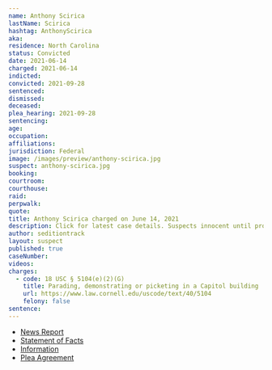 ```yaml
---
name: Anthony Scirica
lastName: Scirica
hashtag: AnthonyScirica
aka:
residence: North Carolina
status: Convicted
date: 2021-06-14
charged: 2021-06-14
indicted:
convicted: 2021-09-28
sentenced:
dismissed:
deceased:
plea_hearing: 2021-09-28
sentencing:
age:
occupation:
affiliations:
jurisdiction: Federal
image: /images/preview/anthony-scirica.jpg
suspect: anthony-scirica.jpg
booking:
courtroom:
courthouse:
raid:
perpwalk:
quote:
title: Anthony Scirica charged on June 14, 2021
description: Click for latest case details. Suspects innocent until proven guilty.
author: seditiontrack
layout: suspect
published: true
caseNumber:
videos:
charges:
  - code: 18 USC § 5104(e)(2)(G)
    title: Parading, demonstrating or picketing in a Capitol building
    url: https://www.law.cornell.edu/uscode/text/40/5104
    felony: false
sentence:
---
```


- [News Report](https://www.newsweek.com/capitol-rioter-anthony-scirica-charged-after-friend-snapchats-about-him-tv-1601370)
- [Statement of Facts](https://www.justice.gov/usao-dc/case-multi-defendant/file/1405461/download)
- [Information](https://extremism.gwu.edu/sites/g/files/zaxdzs2191/f/Anthony%20Scirica%20Information.pdf)
- [Plea Agreement](https://extremism.gwu.edu/sites/g/files/zaxdzs2191/f/Anthony%20Scirica%20Plea%20Agreement.pdf)
